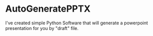 # AutoGeneratePPTX
I've created simple Python Software that will generate a powerpoint presentation for you by "draft" file.
